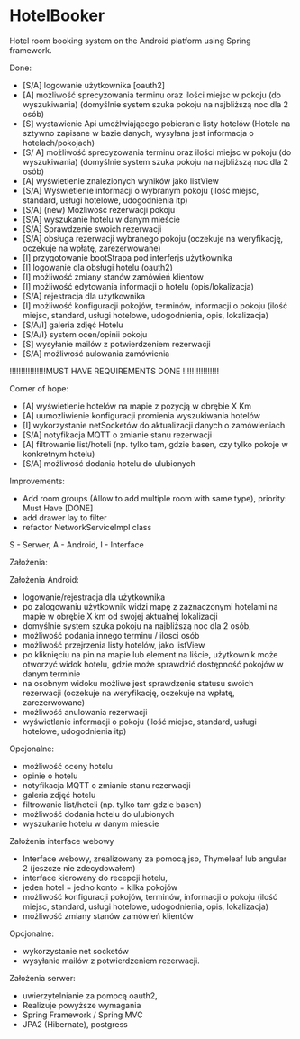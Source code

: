 # HotelBooker
Hotel room booking system on the Android platform using Spring framework.

Done:

- [S/A] logowanie użytkownika [oauth2]
- [A] możliwość sprecyzowania terminu oraz ilości miejsc w pokoju (do wyszukiwania) (domyślnie system szuka pokoju na najbliższą noc dla 2 osób)
- [S] wystawienie Api umożlwiającego pobieranie listy hotelów (Hotele na sztywno zapisane w bazie danych, wysyłana jest informacja o hotelach/pokojach)
- [S/ A] możliwość sprecyzowania terminu oraz ilości miejsc w pokoju (do wyszukiwania) (domyślnie system szuka pokoju na najbliższą noc dla 2 osób)
- [A] wyświetlenie znalezionych wyników jako listView
- [S/A] Wyświetlenie informacji o wybranym pokoju (ilość miejsc, standard, usługi hotelowe, udogodnienia itp)
- [S/A] (new) Możliwość rezerwacji pokoju
- [S/A] wyszukanie hotelu w danym mieście
- [S/A] Sprawdzenie swoich rezerwacji
- [S/A] obsługa rezerwacji wybranego pokoju (oczekuje na weryfikację, oczekuje na wpłatę, zarezerwowane)
- [I] przygotowanie bootStrapa pod interferjs użytkownika
- [I] logowanie dla obsługi hotelu (oauth2)
- [I] możliwość zmiany stanów zamówień klientów
- [I] możliwość edytowania informacji o hotelu (opis/lokalizacja)
- [S/A] rejestracja dla użytkownika
- [I] możliwość konfiguracji pokojów, terminów, informacji o pokoju (ilość miejsc, standard, usługi hotelowe, udogodnienia, opis, lokalizacja)
- [S/A/I] galeria zdjęć Hotelu
- [S/A/I} system ocen/opinii pokoju
- [S] wysyłanie mailów z potwierdzeniem rezerwacji
- [S/A] możliwość aulowania zamówienia

!!!!!!!!!!!!!!!!MUST HAVE REQUIREMENTS DONE !!!!!!!!!!!!!!!!

Corner of hope:
- [A] wyświetlenie hotelów na mapie z pozycją w obrębie X Km 
- [A] uumozliwienie konfiguracji promienia wyszukiwania hotelów
- [I] wykorzystanie netSocketów do aktualizacji danych o zamówieniach
- [S/A] notyfikacja MQTT o zmianie stanu rezerwacji
- [A] filtrowanie list/hoteli (np. tylko tam, gdzie basen, czy tylko pokoje w konkretnym hotelu)
- [S/A] możliwość dodania hotelu do ulubionych


Improvements:
- Add room groups (Allow to add multiple room with same type), priority: Must Have [DONE]
- add drawer lay to filter
- refactor NetworkServiceImpl class

S - Serwer, A - Android, I - Interface




Założenia:

Założenia Android:
- logowanie/rejestracja dla użytkownika
- po zalogowaniu użytkownik widzi mapę z zaznaczonymi hotelami na mapie w obrębie X km od swojej aktualnej lokalizacji
- domyślnie system szuka pokoju na najbliższą noc dla 2 osób,
- możliwość podania innego terminu / ilosci osób
- możliwość przejrzenia listy hotelów, jako listView
- po kliknięciu na pin na mapie lub element na liście, użytkownik może otworzyć widok hotelu, gdzie może sprawdzić dostępność pokojów w danym terminie
- na osobnym widoku możliwe jest sprawdzenie statusu swoich rezerwacji (oczekuje na weryfikację, oczekuje na wpłatę, zarezerwowane)
- możliwość anulowania rezerwacji
- wyświetlanie informacji o pokoju (ilość miejsc, standard, usługi hotelowe, udogodnienia itp)

Opcjonalne:
- możliwość oceny hotelu
- opinie o hotelu
- notyfikacja MQTT o zmianie stanu rezerwacji
- galeria zdjęć hotelu
- filtrowanie list/hoteli (np. tylko tam gdzie basen)
- możliwość dodania hotelu do ulubionych
- wyszukanie hotelu w danym miescie

Założenia interface webowy
- Interface webowy, zrealizowany za pomocą jsp, Thymeleaf lub angular 2 (jeszcze nie zdecydowałem)
- interface kierowany do recepcji hotelu,
- jeden hotel = jedno konto = kilka pokojów
- możliwość konfiguracji pokojów, terminów, informacji o pokoju (ilość miejsc, standard, usługi hotelowe, udogodnienia, opis, lokalizacja)
- możliwość zmiany stanów zamówień klientów

Opcjonalne:
- wykorzystanie net socketów
- wysyłanie mailów z potwierdzeniem rezerwacji.

Założenia serwer:
- uwierzytelnianie za pomocą oauth2,
- Realizuje powyższe wymagania
- Spring Framework / Spring MVC
- JPA2 (Hibernate), postgress